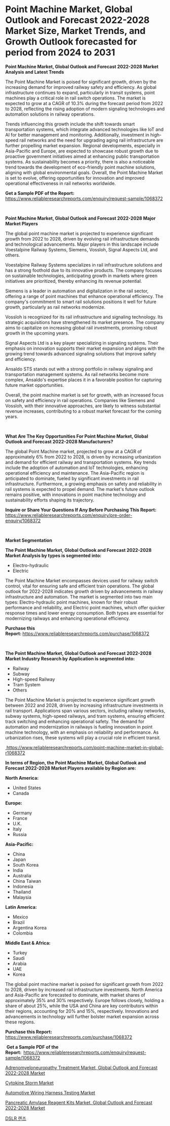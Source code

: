 <p><h1>Point Machine Market, Global Outlook and Forecast 2022-2028 Market Size, Market Trends, and Growth Outlook forecasted for period from 2024 to 2031</h1></p><p><strong>Point Machine Market, Global Outlook and Forecast 2022-2028 Market Analysis and Latest Trends</strong></p>
<p><p>The Point Machine Market is poised for significant growth, driven by the increasing demand for improved railway safety and efficiency. As global infrastructure continues to expand, particularly in transit systems, point machines play a critical role in rail switch operations. The market is expected to grow at a CAGR of 10.3% during the forecast period from 2022 to 2028, reflecting the rising adoption of modern signaling technologies and automation solutions in railway operations.</p><p>Trends influencing this growth include the shift towards smart transportation systems, which integrate advanced technologies like IoT and AI for better management and monitoring. Additionally, investment in high-speed rail networks and the need for upgrading aging rail infrastructure are further propelling market expansion. Regional developments, especially in Asia-Pacific and Europe, are expected to showcase robust growth due to proactive government initiatives aimed at enhancing public transportation systems. As sustainability becomes a priority, there is also a noticeable trend towards the development of eco-friendly point machine solutions, aligning with global environmental goals. Overall, the Point Machine Market is set to evolve, offering opportunities for innovation and improved operational effectiveness in rail networks worldwide.</p></p>
<p><strong>Get a Sample PDF of the Report:&nbsp;</strong> <a href="https://www.reliableresearchreports.com/enquiry/request-sample/1068372">https://www.reliableresearchreports.com/enquiry/request-sample/1068372</a></p>
<p>&nbsp;</p>
<p><strong>Point Machine Market, Global Outlook and Forecast 2022-2028 Major Market Players</strong></p>
<p><p>The global point machine market is projected to experience significant growth from 2022 to 2028, driven by evolving rail infrastructure demands and technological advancements. Major players in this landscape include Voestalpine Railway Systems, Siemens, Vossloh, Signal Aspects Ltd, and others.</p><p>Voestalpine Railway Systems specializes in rail infrastructure solutions and has a strong foothold due to its innovative products. The company focuses on sustainable technologies, anticipating growth in markets where green initiatives are prioritized, thereby enhancing its revenue potential.</p><p>Siemens is a leader in automation and digitalization in the rail sector, offering a range of point machines that enhance operational efficiency. The company's commitment to smart rail solutions positions it well for future growth, particularly as rail networks modernize.</p><p>Vossloh is recognized for its rail infrastructure and signaling technology. Its strategic acquisitions have strengthened its market presence. The company aims to capitalize on increasing global rail investments, promising robust growth in the upcoming years.</p><p>Signal Aspects Ltd is a key player specializing in signaling systems. Their emphasis on innovation supports their market expansion and aligns with the growing trend towards advanced signaling solutions that improve safety and efficiency.</p><p>Ansaldo STS stands out with a strong portfolio in railway signaling and transportation management systems. As rail networks become more complex, Ansaldo's expertise places it in a favorable position for capturing future market opportunities.</p><p>Overall, the point machine market is set for growth, with an increased focus on safety and efficiency in rail operations. Companies like Siemens and Vossloh, with their innovative approaches, are likely to witness substantial revenue increases, contributing to a robust market forecast for the coming years.</p></p>
<p>&nbsp;</p>
<p><strong>What Are The Key Opportunities For Point Machine Market, Global Outlook and Forecast 2022-2028 Manufacturers?</strong></p>
<p><p>The global Point Machine market, projected to grow at a CAGR of approximately 6% from 2022 to 2028, is driven by increasing urbanization and demand for efficient railway and transportation systems. Key trends include the adoption of automation and IoT technologies, enhancing operational efficiency and maintenance. The Asia-Pacific region is anticipated to dominate, fueled by significant investments in rail infrastructure. Furthermore, a growing emphasis on safety and reliability in rail systems is expected to propel demand. The market's future outlook remains positive, with innovations in point machine technology and sustainability efforts shaping its trajectory.</p></p>
<p><strong>Inquire or Share Your Questions If Any Before Purchasing This Report:</strong> <a href="https://www.reliableresearchreports.com/enquiry/pre-order-enquiry/1068372">https://www.reliableresearchreports.com/enquiry/pre-order-enquiry/1068372</a></p>
<p>&nbsp;</p>
<p><strong>Market Segmentation</strong></p>
<p><strong>The Point Machine Market, Global Outlook and Forecast 2022-2028 Market Analysis by types is segmented into:</strong></p>
<p><ul><li>Electro-hydraulic</li><li>Electric</li></ul></p>
<p><p>The Point Machine Market encompasses devices used for railway switch control, vital for ensuring safe and efficient train operations. The global outlook for 2022-2028 indicates growth driven by advancements in railway infrastructure and automation. The market is segmented into two main types: Electro-hydraulic point machines, known for their robust performance and reliability, and Electric point machines, which offer quicker response times and lower energy consumption. Both types are essential for modernizing railways and enhancing operational efficiency.</p></p>
<p><strong>Purchase this Report:&nbsp;</strong><a href="https://www.reliableresearchreports.com/purchase/1068372">https://www.reliableresearchreports.com/purchase/1068372</a></p>
<p>&nbsp;</p>
<p><strong>The Point Machine Market, Global Outlook and Forecast 2022-2028 Market Industry Research by Application is segmented into:</strong></p>
<p><ul><li>Railway</li><li>Subway</li><li>High-speed Railway</li><li>Tram System</li><li>Others</li></ul></p>
<p><p>The Point Machine Market is projected to experience significant growth between 2022 and 2028, driven by increasing infrastructure investments in rail transport. Applications span various sectors, including railway networks, subway systems, high-speed railways, and tram systems, ensuring efficient track switching and enhancing operational safety. The demand for automation and modernization in railways is fueling innovation in point machine technology, with an emphasis on reliability and performance. As urbanization rises, these systems will play a crucial role in efficient transit.</p></p>
<p><a href="https://www.reliableresearchreports.com/point-machine-market-in-global-r1068372">&nbsp;https://www.reliableresearchreports.com/point-machine-market-in-global-r1068372</a></p>
<p><strong>In terms of Region, the Point Machine Market, Global Outlook and Forecast 2022-2028 Market Players available by Region are:</strong></p>
<p>
    <p> <strong> North America: </strong>
        <ul>
            <li>United States</li>
            <li>Canada</li>
        </ul>
        </p> 
    <p> <strong> Europe: </strong>
        <ul>
            <li>Germany</li>
            <li>France</li>
            <li>U.K.</li>
            <li>Italy</li>
            <li>Russia</li>
        </ul>
        </p> 
    <p> <strong> Asia-Pacific: </strong>
        <ul>
            <li>China</li>
            <li>Japan</li>
            <li>South Korea</li>
            <li>India</li>
            <li>Australia</li>
            <li>China Taiwan</li>
            <li>Indonesia</li>
            <li>Thailand</li>
            <li>Malaysia</li>
        </ul>
        </p> 
    <p> <strong> Latin America: </strong>
        <ul>
            <li>Mexico</li>
            <li>Brazil</li>
            <li>Argentina Korea</li>
            <li>Colombia</li>
        </ul>
        </p> 
    <p> <strong> Middle East & Africa: </strong>
        <ul>
            <li>Turkey</li>
            <li>Saudi</li>
            <li>Arabia</li>
            <li>UAE</li>
            <li>Korea</li>
        </ul>
    </p>
    </p>
<p><p>The global point machine market is poised for significant growth from 2022 to 2028, driven by increased rail infrastructure investments. North America and Asia-Pacific are forecasted to dominate, with market shares of approximately 35% and 30% respectively. Europe follows closely, holding a share of about 25%, while the USA and China are key contributors within their regions, accounting for 20% and 15%, respectively. Innovations and advancements in technology will further bolster market expansion across these regions.</p></p>
<p><strong>Purchase this Report: </strong><a href="https://www.reliableresearchreports.com/purchase/1068372">https://www.reliableresearchreports.com/purchase/1068372</a></p>
<p>&nbsp;<strong>Get a Sample PDF of the Report:&nbsp;&nbsp;</strong><a href="https://www.reliableresearchreports.com/enquiry/request-sample/1068372">https://www.reliableresearchreports.com/enquiry/request-sample/1068372</a></p>
<p><strong></strong></p>
<p><p><a href="https://github.com/elizabethdagraca/Market-Research-Report-List-4/blob/main/adrenomyeloneuropathy-treatment-market-global-outlook-and-forecast-2022-2028-market.md">Adrenomyeloneuropathy Treatment Market, Global Outlook and Forecast 2022-2028 Market</a></p><p><a href="https://www.linkedin.com/pulse/in-depth-analysis-global-cytokine-storm-market-scope-its-rapid-gpyje?trackingId=Ay6wZ0XcSqKEFtiIW5X5aQ%3D%3D">Cytokine Storm Market</a></p><p><a href="https://issuu.com/reportprime-2/docs/automotive-wiring-harness-testing-m_19d89f7f82ee0a">Automotive Wiring Harness Testing Market</a></p><p><a href="https://github.com/santosh758595/Market-Research-Report-List-6/blob/main/pancreatic-amylase-reagent-kits-market-global-outlook-and-forecast-2022-2028-market.md">Pancreatic Amylase Reagent Kits Market, Global Outlook and Forecast 2022-2028 Market</a></p><p><a href="https://medium.com/@staceyhilll73/%EA%B8%80%EB%A1%9C%EB%B2%8C-dslr-%EB%A0%8C%EC%A6%88-%EC%8B%9C%EC%9E%A5-%EC%A0%9C%ED%92%88-%EC%9C%A0%ED%98%95-%EB%8B%A8%EB%A0%8C%EC%A6%88-%EB%8B%A8%EA%B1%B0%EB%A6%AC-%EC%A4%8C-%EB%A0%8C%EC%A6%88-%EC%9E%A5%EA%B1%B0%EB%A6%AC-%EC%A4%8C-%EB%A0%8C%EC%A6%88-%ED%8A%B9%EC%88%98-%EB%A0%8C%EC%A6%88-%EC%B5%9C%EC%A2%85-%EC%82%AC%EC%9A%A9%EC%9E%90-%EB%B0%8F-%EC%A7%80%EC%97%AD%EC%97%90-%EB%8C%80%ED%95%9C-%EC%A7%91%EC%A4%91-%EB%B6%84%EC%84%9D-%EB%B0%8F-%EC%98%88%EC%B8%A1-2024-2031-62c18d2383a2">DSLR 렌즈</a></p></p>